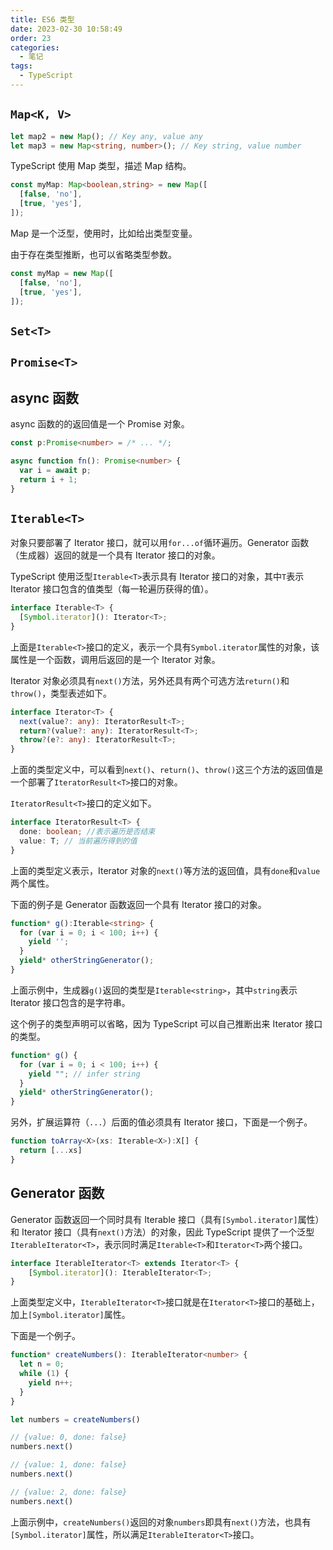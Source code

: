 ```yaml
---
title: ES6 类型
date: 2023-02-30 10:58:49
order: 23
categories: 
  - 笔记
tags: 
  - TypeScript
---
```


## `Map<K, V>`

```typescript
let map2 = new Map(); // Key any, value any
let map3 = new Map<string, number>(); // Key string, value number
```

TypeScript 使用 Map 类型，描述 Map 结构。

```typescript
const myMap: Map<boolean,string> = new Map([
  [false, 'no'],
  [true, 'yes'],
]);
```

Map 是一个泛型，使用时，比如给出类型变量。

由于存在类型推断，也可以省略类型参数。

```typescript
const myMap = new Map([
  [false, 'no'],
  [true, 'yes'],
]);
```

## `Set<T>`

## `Promise<T>`

## async 函数

async 函数的的返回值是一个 Promise 对象。

```typescript
const p:Promise<number> = /* ... */;

async function fn(): Promise<number> {
  var i = await p;
  return i + 1;
}
```

## `Iterable<T>`

对象只要部署了 Iterator 接口，就可以用`for...of`循环遍历。Generator 函数（生成器）返回的就是一个具有 Iterator 接口的对象。

TypeScript 使用泛型`Iterable<T>`表示具有 Iterator 接口的对象，其中`T`表示 Iterator 接口包含的值类型（每一轮遍历获得的值）。

```typescript
interface Iterable<T> {
  [Symbol.iterator](): Iterator<T>;
}
```

上面是`Iterable<T>`接口的定义，表示一个具有`Symbol.iterator`属性的对象，该属性是一个函数，调用后返回的是一个 Iterator 对象。

Iterator 对象必须具有`next()`方法，另外还具有两个可选方法`return()`和`throw()`，类型表述如下。

```typescript
interface Iterator<T> {
  next(value?: any): IteratorResult<T>;
  return?(value?: any): IteratorResult<T>;
  throw?(e?: any): IteratorResult<T>;
}
```

上面的类型定义中，可以看到`next()`、`return()`、`throw()`这三个方法的返回值是一个部署了`IteratorResult<T>`接口的对象。

`IteratorResult<T>`接口的定义如下。

```typescript
interface IteratorResult<T> {
  done: boolean; //表示遍历是否结束
  value: T; // 当前遍历得到的值
}
```

上面的类型定义表示，Iterator 对象的`next()`等方法的返回值，具有`done`和`value`两个属性。

下面的例子是 Generator 函数返回一个具有 Iterator 接口的对象。

```typescript
function* g():Iterable<string> {
  for (var i = 0; i < 100; i++) {
    yield '';
  }
  yield* otherStringGenerator();
}
```

上面示例中，生成器`g()`返回的类型是`Iterable<string>`，其中`string`表示 Iterator 接口包含的是字符串。

这个例子的类型声明可以省略，因为 TypeScript 可以自己推断出来 Iterator 接口的类型。

```typescript
function* g() {
  for (var i = 0; i < 100; i++) {
    yield ""; // infer string
  }
  yield* otherStringGenerator();
}
```

另外，扩展运算符（`...`）后面的值必须具有 Iterator 接口，下面是一个例子。

```typescript
function toArray<X>(xs: Iterable<X>):X[] {
  return [...xs]
}
```

## Generator 函数

Generator 函数返回一个同时具有 Iterable 接口（具有`[Symbol.iterator]`属性）和 Iterator 接口（具有`next()`方法）的对象，因此 TypeScript 提供了一个泛型`IterableIterator<T>`，表示同时满足`Iterable<T>`和`Iterator<T>`两个接口。

```typescript
interface IterableIterator<T> extends Iterator<T> {
    [Symbol.iterator](): IterableIterator<T>;
}
```

上面类型定义中，`IterableIterator<T>`接口就是在`Iterator<T>`接口的基础上，加上`[Symbol.iterator]`属性。

下面是一个例子。

```typescript
function* createNumbers(): IterableIterator<number> {
  let n = 0;
  while (1) {
    yield n++;
  }
}

let numbers = createNumbers()

// {value: 0, done: false}
numbers.next()

// {value: 1, done: false}
numbers.next()

// {value: 2, done: false}
numbers.next()
```

上面示例中，`createNumbers()`返回的对象`numbers`即具有`next()`方法，也具有`[Symbol.iterator]`属性，所以满足`IterableIterator<T>`接口。